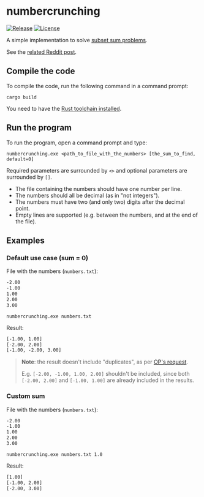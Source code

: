 # numbercrunching

[![Release](https://img.shields.io/github/release/Ascor8522/number_crunching?display_name=tag&sort=semver&style=for-the-badge)](https://github.com/Ascor8522/number_crunching/releases)
[![License](https://img.shields.io/github/license/Ascor8522/number_crunching?style=for-the-badge)](https://github.com/Ascor8522/number_crunching/blob/master/LICENSE.md)


A simple implementation to solve [subset sum problems](https://en.wikipedia.org/wiki/Subset_sum_problem).

See the [related Reddit post](https://www.reddit.com/r/programmingrequests/comments/wr8i85/looking_to_have_what_i_believe_is_a_fairly_simple/).

## Compile the code

To compile the code, run the following command in a command prompt:

	cargo build

You need to have the [Rust toolchain installed](https://rustup.rs/).

## Run the program

To run the program, open a command prompt and type:

	numbercrunching.exe <path_to_file_with_the_numbers> [the_sum_to_find, default=0]

Required parameters are surrounded by `<>` and optional parameters are surrounded by `[]`.

* The file containing the numbers should have one number per line.
* The numbers should all be decimal (as in "not integers").
* The numbers must have two (and only two) digits after the decimal point.
* Empty lines are supported (e.g. between the numbers, and at the end of the file).

## Examples

### Default use case (sum = 0)

File with the numbers (`numbers.txt`):

```txt
-2.00
-1.00
1.00
2.00
3.00
```

	numbercrunching.exe numbers.txt

Result:

```txt
[-1.00, 1.00]
[-2.00, 2.00]
[-1.00, -2.00, 3.00]
```

> **Note**: the result doesn't include "duplicates", as per [OP's request](https://www.reddit.com/r/programmingrequests/comments/wr8i85/comment/ikswivk/).
>
> E.g. `[-2.00, -1.00, 1.00, 2.00]` shouldn't be included, since both `[-2.00, 2.00]` and `[-1.00, 1.00]` are already included in the results.

### Custom sum

File with the numbers (`numbers.txt`):

```txt
-2.00
-1.00
1.00
2.00
3.00
```

	numbercrunching.exe numbers.txt 1.0

Result:

```txt
[1.00]
[-1.00, 2.00]
[-2.00, 3.00]
```
